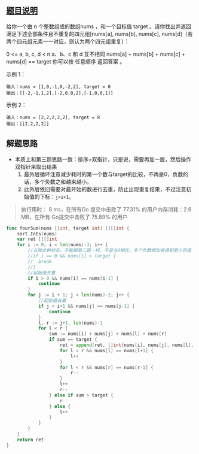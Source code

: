 ## [题目说明](https://leetcode.cn/problems/4sum/)

给你一个由 n 个整数组成的数组nums ，和一个目标值 target 。请你找出并返回满足下述全部条件且不重复的四元组[nums[a], nums[b], nums[c], nums[d]（若两个四元组元素一一对应，则认为两个四元组重复）：

0 <= a, b, c, d < n
a、b、c 和 d 互不相同
nums[a] + nums[b] + nums[c] + nums[d] == target
你可以按 任意顺序 返回答案 。

示例 1：
```text
输入：nums = [1,0,-1,0,-2,2], target = 0
输出：[[-2,-1,1,2],[-2,0,0,2],[-1,0,0,1]]
```
示例 2：
```text
输入：nums = [2,2,2,2,2], target = 8
输出：[[2,2,2,2]]
```

## 解题思路

- 本质上和第三题思路一致：排序+双指针，只是说，需要再加一层，然后操作双指针来取出结果
  1. 最外层循环注意减少耗时的第一个数与target的比较，不再是0，负数的话，多个负数之和越来越小。
  2. 此外层依旧需要对最开始的数进行去重，防止出现重复结果，不过注意初始值的下标：`j>i+1`。
> 执行用时： 8 ms，在所有Go 提交中击败了 77.31% 的用户内存消耗：2.6 MB，在所有 Go提交中击败了 75.89% 的用户

```go
func fourSum(nums []int, target int) [][]int {
	sort.Ints(nums)
	var ret [][]int
	for i := 0; i < len(nums)-3; i++ {
		//去除此种状态，不能跟第三题一样，不是与0相比，多个负数相加会得到更小的值
		//if i == 0 && nums[i] > target {
		//	break
		//}
		//起始值去重
		if i > 0 && nums[i] == nums[i-1] {
			continue
		}
		for j := i + 1; j < len(nums)-2; j++ {
			//起始值去重
			if j > i+1 && nums[j] == nums[j-1] {
				continue
			}
			l, r := j+1, len(nums)-1
			for l < r {
				sum := nums[i] + nums[j] + nums[l] + nums[r]
				if sum == target {
					ret = append(ret, []int{nums[i], nums[j], nums[l], nums[r]})
					for l < r && nums[l] == nums[l+1] {
						l++
					}
					for l < r && nums[r] == nums[r-1] {
						r--
					}
					l++
					r--
				} else if sum > target {
					r--
				} else {
					l++
				}
			}
		}
	}
	return ret
}
```